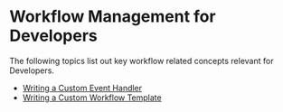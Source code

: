 # Workflow Management for Developers

The following topics list out key workflow related concepts relevant for
Developers.

-   [Writing a Custom Event Handler](../../using-wso2-identity-server/writing-a-custom-event-handler)
-   [Writing a Custom Workflow
    Template](../../using-wso2-identity-server/writing-a-custom-workflow-template)
